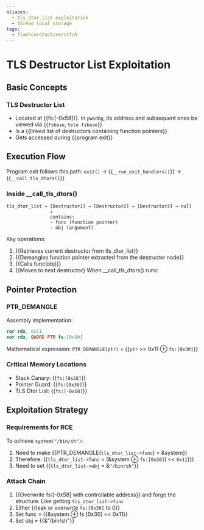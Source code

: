 ```yaml
---
aliases:
  - tls_dtor_list exploitation
  - thread local storage
tags:
  - flashcard/active/ctf/A
---
```


# TLS Destructor List Exploitation

## Basic Concepts

### TLS Destructor List
- Located at {{fs:[-0x58]}}. In `pwndbg`, its address and subsequent ones be viewed via {{`fsbase`, `tele fsbase`}}
- Is a {{linked list of destructors containing function pointers}}
- Gets accessed during {{program exit}} <!--SR:!2025-01-06,1,230!2025-01-06,1,230!2025-01-06,1,230!2025-01-06,1,230-->

## Execution Flow
Program exit follows this path:
`exit()` → {{`__run_exit_handlers()`}} → {{`__call_tls_dtors()`}} <!--SR:!2025-01-06,1,230!2025-01-06,1,230-->


### Inside __call_tls_dtors()
```
tls_dtor_list → [Destructor1] → [Destructor2] → [Destructor3] → null
                ↓
                contains:
                - func (function pointer)
                - obj (argument)
```
Key operations:
1. {{Retrieves current destructor from tls_dtor_list}}
2. {{Demangles function pointer extracted from the destructor node}}
3. {{Calls func(obj)}}
4. {{Moves to next destructor}
When __call_tls_dtors() runs: <!--SR:!2025-01-06,1,230!2025-01-06,1,230!2025-01-06,1,230-->

## Pointer Protection

### PTR_DEMANGLE
Assembly implementation:
```nasm
ror rdx, 0x11
xor rdx, QWORD PTR fs:[0x30]
```
Mathematical expression:
`PTR_DEMANGLE(ptr)` = {{`ptr` >> 0x11 ⊕ `fs:[0x30]`}} <!--SR:!2025-01-06,1,230-->


### Critical Memory Locations
- Stack Canary: {{`fs:[0x28]`}}
- Pointer Guard: {{`fs:[0x30]`}}
- TLS Dtor List: {{`fs:[-0x58]`}} <!--SR:!2025-01-06,1,230!2025-01-06,1,230!2025-01-06,1,230-->

## Exploitation Strategy

### Requirements for RCE
To achieve `system("/bin/sh")`:
1. Need to make {{PTR_DEMANGLE(`tls_dtor_list->func`) = &system}}
2. Therefore: {{`tls_dtor_list->func` = (&system ⊕ `fs:[0x30]`) << `0x11`}})
3. Need to set {{`tls_dtor_list->obj` = &`"/bin/sh"`}} <!--SR:!2025-01-06,1,230!2025-01-06,1,230!2025-01-06,1,230-->

### Attack Chain
1. {{Overwrite fs:[-0x58] with controllable address}} and forge the structure. Like getting `tls_dtor_list->func`
2. Either {{leak or overwrite `fs:[0x30]` to 0}}
3. Set func = {{&system ⊕ fs:[0x30] << 0x11}}
4. Set obj = {{&"/bin/sh"}} <!--SR:!2025-01-06,1,230!2025-01-06,1,230!2025-01-06,1,230!2025-01-06,1,230-->
